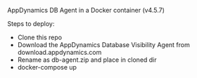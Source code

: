 AppDynamics DB Agent in a Docker container (v4.5.7)

Steps to deploy:

- Clone this repo
- Download the AppDynamics Database Visibility Agent from download.appdynamics.com
- Rename as db-agent.zip and place in cloned dir
- docker-compose up
